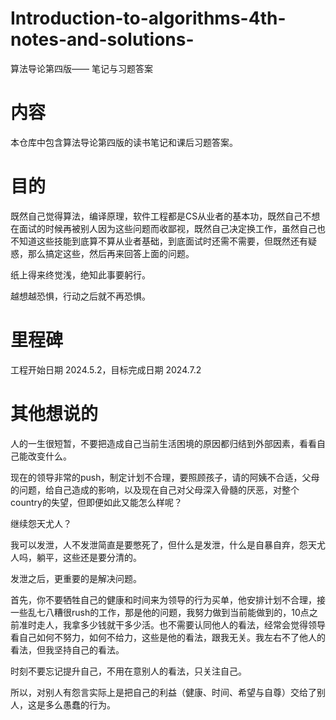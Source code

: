 # Introduction-to-algorithms-4th-notes-and-solutions-
算法导论第四版—— 笔记与习题答案


# 内容

本仓库中包含算法导论第四版的读书笔记和课后习题答案。

# 目的

既然自己觉得算法，编译原理，软件工程都是CS从业者的基本功，既然自己不想在面试的时候再被别人因为这些问题而收鄙视，既然自己决定换工作，虽然自己也不知道这些技能到底算不算从业者基础，到底面试时还需不需要，但既然还有疑惑，那么搞定这些，然后再来回答上面的问题。

纸上得来终觉浅，绝知此事要躬行。

越想越恐惧，行动之后就不再恐惧。

# 里程碑

工程开始日期 2024.5.2，目标完成日期 2024.7.2

# 其他想说的

人的一生很短暂，不要把造成自己当前生活困境的原因都归结到外部因素，看看自己能改变什么。

现在的领导非常的push，制定计划不合理，要照顾孩子，请的阿姨不合适，父母的问题，给自己造成的影响，以及现在自己对父母深入骨髓的厌恶，对整个country的失望，但即便如此又能怎么样呢？

继续怨天尤人？

我可以发泄，人不发泄简直是要憋死了，但什么是发泄，什么是自暴自弃，怨天尤人吗，躺平，这些还是要分清的。

发泄之后，更重要的是解决问题。

首先，你不要牺牲自己的健康和时间来为领导的行为买单，他安排计划不合理，接一些乱七八糟很rush的工作，那是他的问题，我努力做到当前能做到的，10点之前准时走人，我拿多少钱就干多少活。也不需要认同他人的看法，经常会觉得领导看自己如何不努力，如何不给力，这些是他的看法，跟我无关。我左右不了他人的看法，但我坚持自己的看法。

时刻不要忘记提升自己，不用在意别人的看法，只关注自己。

所以，对别人有怨言实际上是把自己的利益（健康、时间、希望与自尊）交给了别人，这是多么愚蠢的行为。

